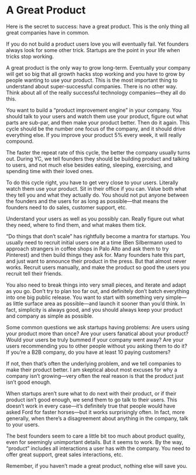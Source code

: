# A Great Product

Here is the secret to success: have a great product. This is the only thing all great companies have in common.

If you do not build a product users love you will eventually fail. Yet founders always look for some other trick. Startups are the point in your life when tricks stop working.

A great product is the only way to grow long-term. Eventually your company will get so big that all growth hacks stop working and you have to grow by people wanting to use your product. This is the most important thing to understand about super-successful companies. There is no other way. Think about all of the really successful technology companies—they all do this.

You want to build a “product improvement engine” in your company. You should talk to your users and watch them use your product, figure out what parts are sub-par, and then make your product better. Then do it again. This cycle should be the number one focus of the company, and it should drive everything else. If you improve your product 5% every week, it will really compound.

The faster the repeat rate of this cycle, the better the company usually turns out. During YC, we tell founders they should be building product and talking to users, and not much else besides eating, sleeping, exercising, and spending time with their loved ones.

To do this cycle right, you have to get very close to your users. Literally watch them use your product. Sit in their office if you can. Value both what they tell you and what they actually do. You should not put anyone between the founders and the users for as long as possible—that means the founders need to do sales, customer support, etc.

Understand your users as well as you possibly can. Really figure out what they need, where to find them, and what makes them tick.

“Do things that don’t scale” has rightfully become a mantra for startups. You usually need to recruit initial users one at a time \(Ben Silbermann used to approach strangers in coffee shops in Palo Alto and ask them to try Pinterest\) and then build things they ask for. Many founders hate this part, and just want to announce their product in the press. But that almost never works. Recruit users manually, and make the product so good the users you recruit tell their friends.

You also need to break things into very small pieces, and iterate and adapt as you go. Don’t try to plan too far out, and definitely don’t batch everything into one big public release. You want to start with something very simple—as little surface area as possible—and launch it sooner than you’d think. In fact, simplicity is always good, and you should always keep your product and company as simple as possible.

Some common questions we ask startups having problems: Are users using your product more than once? Are your users fanatical about your product? Would your users be truly bummed if your company went away? Are your users recommending you to other people without you asking them to do it? If you’re a B2B company, do you have at least 10 paying customers?

If not, then that’s often the underlying problem, and we tell companies to make their product better. I am skeptical about most excuses for why a company isn’t growing—very often the real reason is that the product just isn’t good enough.

When startups aren’t sure what to do next with their product, or if their product isn’t good enough, we send them to go talk to their users. This doesn’t work in every case—it’s definitely true that people would have asked Ford for faster horses—but it works surprisingly often. In fact, more generally, when there’s a disagreement about anything in the company, talk to your users.

The best founders seem to care a little bit too much about product quality, even for seemingly unimportant details. But it seems to work. By the way, “product” includes all interactions a user has with the company. You need to offer great support, great sales interactions, etc.

Remember, if you haven’t made a great product, nothing else will save you.

